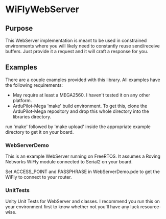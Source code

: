 # WiFlyWebServer

## Purpose

This WebServer implementation is meant to be used in constrained environments where you will likely need to constantly reuse send/receive buffers.  Just provide it a request and it will craft a response for you.

## Examples

There are a couple examples provided with this library.  All examples have the following requirements:

* May require at least a MEGA2560.  I haven't tested it on any other platform.
* ArduPilot-Mega 'make' build environment.  To get this, clone the ArduPilot-Mega repository and drop this whole directory into the libraries directory.

run 'make' followed by 'make upload' inside the appropriate example directory to get it on your board.

### WebServerDemo

This is an example WebServer running on FreeRTOS.  It assumes a Roving Networks WiFly module connected to Serial2 on your board.

Set ACCESS_POINT and PASSPHRASE in WebServerDemo.pde to get the WiFly to connect to your router.

### UnitTests

Unity Unit Tests for WebServer and classes.  I recommend you run this on your environment first to know whether not you'll have any luck resource-wise.